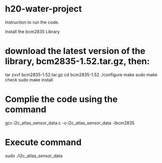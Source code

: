 # h20-water-project


Instruction to run the code.

Install the bcm2835 Library

# download the latest version of the library, bcm2835-1.52.tar.gz, then:
tar zxvf bcm2835-1.52.tar.gz
cd bcm2835-1.52
./configure
make
sudo make check
sudo make install

# Complie the code using the command 
gcc i2c_atlas_sensor_data.c -o i2c_atlas_sensor_data -lbcm2835

# Execute command
sudo ./i2c_atlas_sensor_data 
